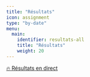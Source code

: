 ```yaml
---
title: "Résultats"
icon: assignment
type: "by-date"
menu:
  main:
    identifier: resultats-all
    title: "Résultats"
    weight: 20
---
```


<a href="direct/" class="btn btn-primary">🔥 Résultats en direct <span class="icon icon-angle-right"></span></a>
